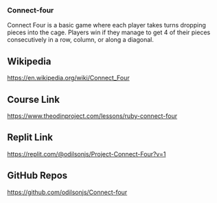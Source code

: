 ### Connect-four
 Connect Four is a basic game where each player takes turns dropping pieces into the cage. Players win if they manage to get 4 of their pieces consecutively in a row, column, or along a diagonal.

## Wikipedia
https://en.wikipedia.org/wiki/Connect_Four


## Course Link
https://www.theodinproject.com/lessons/ruby-connect-four


## Replit Link
https://replit.com/@odilsonjs/Project-Connect-Four?v=1

## GitHub Repos
https://github.com/odilsonjs/Connect-four